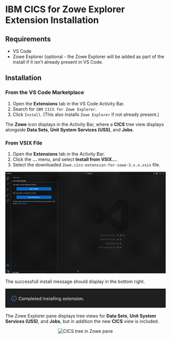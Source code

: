 # IBM CICS for Zowe Explorer Extension Installation

## Requirements

- VS Code
- Zowe Explorer (optional - the Zowe Explorer will be added as part of the install if it isn't already present in VS Code.

## Installation

### From the VS Code Marketplace

1. Open the **Extensions** tab in the VS Code Activity Bar.
2. Search for `IBM CICS for Zowe Explorer`.
3. Click `Install`. (This also installs `Zowe Explorer` if not already present.)

The **Zowe** icon displays in the Activity Bar, where a **CICS** tree view displays alongside **Data Sets**, **Unit System Services (USS)**, and **Jobs**.

### From VSIX File

1. Open the **Extensions** tab in the Activity Bar.
2. Click the **...** menu, and select **Install from VSIX...**.
3. Select the downloaded `Zowe.cics-extension-for-zowe-3.x.x.vsix` file.

<p align="center">
<img src="./images/installing_vsix.gif" alt="Installing IBM CICS for Zowe Explorer" width="700px"/> 
</p>

The successfull install message should display in the bottom right.

<p align="center">
<img src="./images/info-message-install-completed.png" alt="IBM CICS for Zowe Explorer install completed" width="550px"/> 
</p>

The Zowe Explorer pane displays tree views for **Data Sets**, **Unit System Services (USS)**, and **Jobs**, but in addition the new **CICS** view is included.

<p align="center">
<img src="./images/cics-tree-in-zowe-pane.png" alt="CICS tree in Zowe pane" width="300px"/> 
</p>
